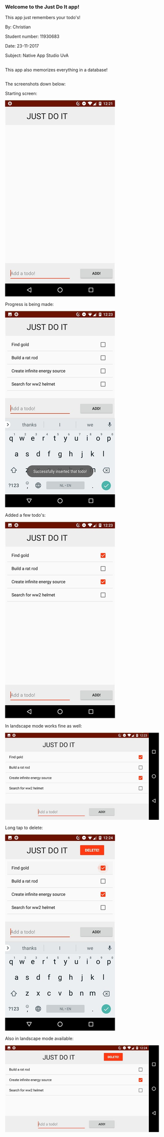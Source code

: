 ### Welcome to the Just Do It app!
This app just remembers your todo's!

By:               Christian

Student number:   11930683

Date:             23-11-2017

Subject:          Native App Studio UvA

##
This app also memorizes everything in a database!
##

The screenshots down below:

Starting screen:

![plaatje](https://github.com/Segouta/christian-pset4/blob/master/doc/init.jpeg)

Progress is being made:

![plaatje](https://github.com/Segouta/christian-pset4/blob/master/doc/staand_add.jpeg)

Added a few todo's:

![plaatje](https://github.com/Segouta/christian-pset4/blob/master/doc/staand_init.jpeg)

In landscape mode works fine as well:

![plaatje](https://github.com/Segouta/christian-pset4/blob/master/doc/liggend.jpeg)

Long tap to delete:

![plaatje](https://github.com/Segouta/christian-pset4/blob/master/doc/staand_delete.jpeg)

Also in landscape mode available:

![plaatje](https://github.com/Segouta/christian-pset4/blob/master/doc/liggend_delete.jpeg)

